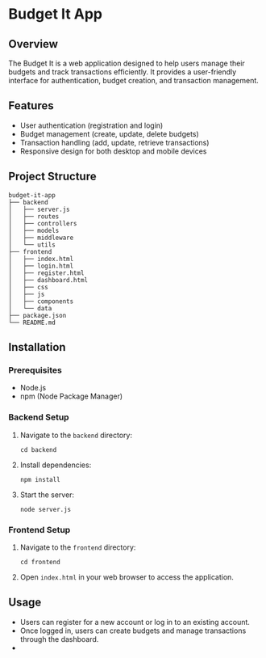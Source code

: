 # Budget It App

## Overview
The Budget It is a web application designed to help users manage their budgets and track transactions efficiently. It provides a user-friendly interface for authentication, budget creation, and transaction management.

## Features
- User authentication (registration and login)
- Budget management (create, update, delete budgets)
- Transaction handling (add, update, retrieve transactions)
- Responsive design for both desktop and mobile devices

## Project Structure
```
budget-it-app
├── backend
│   ├── server.js
│   ├── routes
│   ├── controllers
│   ├── models
│   ├── middleware
│   └── utils
├── frontend
│   ├── index.html
│   ├── login.html
│   ├── register.html
│   ├── dashboard.html
│   ├── css
│   ├── js
│   ├── components
│   └── data
├── package.json
└── README.md
```

## Installation

### Prerequisites
- Node.js
- npm (Node Package Manager)

### Backend Setup
1. Navigate to the `backend` directory:
   ```
   cd backend
   ```
2. Install dependencies:
   ```
   npm install
   ```
3. Start the server:
   ```
   node server.js
   ```

### Frontend Setup
1. Navigate to the `frontend` directory:
   ```
   cd frontend
   ```
2. Open `index.html` in your web browser to access the application.

## Usage
- Users can register for a new account or log in to an existing account.
- Once logged in, users can create budgets and manage transactions through the dashboard.
- 
